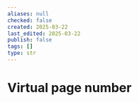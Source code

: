 ```yaml
---
aliases: null
checked: false
created: 2025-03-22
last_edited: 2025-03-22
publish: false
tags: []
type: str
---
```

# Virtual page number
